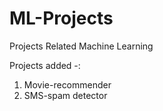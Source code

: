 # ML-Projects
Projects Related Machine Learning

Projects added -:
    
1. Movie-recommender
2. SMS-spam detector

